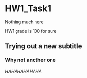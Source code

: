 # HW1_Task1
Nothing much here

HW1 grade is 100 for sure

## Trying out a new subtitle

### Why not another one

###### HAHAHAHAHAHA
